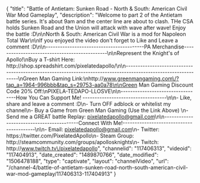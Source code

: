 {
    "title": "Battle of Antietam: Sunken Road - North & South: American Civil War Mod Gameplay",
    "description": "Welcome to part 2 of the Antietam battle series.  It's about 9am and the center line are about to clash.  THe CSA holds Sunken Road and the Union will attack with wave after wave!  Enjoy the battle :D\n\nNorth & South: American Civil War is a mod for Napoleon Total War\n\nIf you enjoyed the video don't forget to Like and Leave a comment :D\n\n-----------------------------------------PA Merchandise----------------------------------------------\n\nRepresent the Knight's of Apollo!\nBuy a T-shirt Here: http:\/\/shop.spreadshirt.com\/pixelatedapollo\/\n\n---------------------------------------------------------------------------------------------------------------\nGreen Man Gaming Link:\nhttp:\/\/www.greenmangaming.com\/?tap_a=1964-996bbb&tap_s=29753-aa0a78\n\nGreen Man Gaming Discount Code 20% Off:\nPIXELA-TEDAPO-LLOSVE\n\n----------------------------------How You Can Support Me! -----------------------------------\n\n- Like, share and leave a comment :D\n- Turn OFF adblock or whitelist my channel\n- Buy a Game from Green Man Gaming (Use the Link Above) \n- Send me a GREAT battle Replay: pixelatedapollo@gmail.com\n\n------------------------------------------Connect With Me!-----------------------------------------\n\n- Email: pixelatedapollo@gmail.com\n- Twitter: https:\/\/twitter.com\/PixelatedApollo\n- Steam Group:  http:\/\/steamcommunity.com\/groups\/apollosknights\n- Twitch: http:\/\/www.twitch.tv\/pixelatedapollo",
    "channelid": "117406313",
    "videoid": "117404913",
    "date_created": "1489870766",
    "date_modified": "1506478188",
    "type": "captivate",
    "layout": "channelVideo",
    "url": "\/channel-4\/battle-of-antietam-sunken-road-north-south-american-civil-war-mod-gameplay\/117406313-117404913"
}